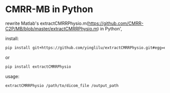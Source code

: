 # CMRR-MB in Python
rewrite Matlab's extractCMRRPhysio.m(https://github.com/CMRR-C2P/MB/blob/master/extractCMRRPhysio.m) in Python',

install:  
```bash
pip install git+https://github.com/yinglilu/extractCMRRPhysio.git#egg=extractCMRRPhysio
```
or   
```bash
pip install extractCMRRPhysio
```

usage: 

```bash
extractCMRRPhysio /path/to/dicom_file /output_path
```
